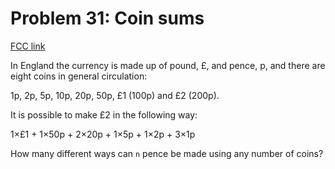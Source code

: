 # Problem 31: Coin sums

[FCC link](https://www.freecodecamp.org/learn/coding-interview-prep/project-euler/problem-31-coin-sums)

In England the currency is made up of pound, £, and pence, p, and there are
eight coins in general circulation:

1p, 2p, 5p, 10p, 20p, 50p, £1 (100p) and £2 (200p).

It is possible to make £2 in the following way:

1×£1 + 1×50p + 2×20p + 1×5p + 1×2p + 3×1p

How many different ways can `n` pence be made using any number of coins?
